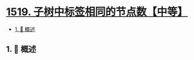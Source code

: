 # [1519. 子树中标签相同的节点数【中等】](https://github.com/tnotesjs/TNotes.leetcode/tree/main/notes/1519.%20%E5%AD%90%E6%A0%91%E4%B8%AD%E6%A0%87%E7%AD%BE%E7%9B%B8%E5%90%8C%E7%9A%84%E8%8A%82%E7%82%B9%E6%95%B0%E3%80%90%E4%B8%AD%E7%AD%89%E3%80%91)

<!-- region:toc -->

- [1. 📝 概述](#1--概述)

<!-- endregion:toc -->

## 1. 📝 概述
